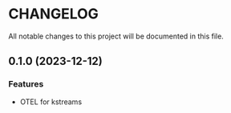 # CHANGELOG

All notable changes to this project will be documented in this file.

## 0.1.0 (2023-12-12)

### Features

- OTEL for kstreams
